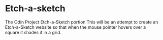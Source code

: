 # Etch-a-sketch
The Odin Project Etch-a-Sketch portion
This will be an attempt to create an Etch-a-Sketch website so that when the mouse pointer hovers over a square it shades it in a grid. 
